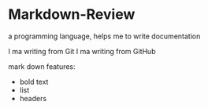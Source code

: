 # Markdown-Review
a programming language,
helps me to write documentation

I ma writing from Git
I ma writing from GitHub

mark down features:
- bold text
- list
- headers

